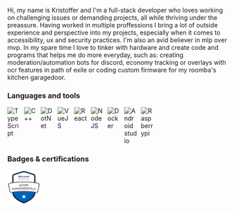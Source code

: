 Hi, my name is Kristoffer and I'm a full-stack developer who loves working on challenging issues or demanding projects, all while thriving under the preassure. Having worked in multiple proffessions I bring a lot of outside experience and perspective into my projects, especially when it comes to accessibility, ux and security practices. I'm also an avid believer in mlp over mvp.
In my spare time I love to tinker with hardware and create code and programs that helps me do more everyday, such as: creating moderation/automation bots for discord, economy tracking or overlays with ocr features in path of exile or coding custom firmware for my roomba's kitchen garagedoor.

### Languages and tools
<div style="display:flex; gap: 0.5rem">
  <img alt="TypeScript" width="30px" src="https://cdn.jsdelivr.net/gh/devicons/devicon/icons/typescript/typescript-plain.svg" />
  <img alt="C++" width="30px" src="https://cdn.jsdelivr.net/gh/devicons/devicon/icons/cplusplus/cplusplus-plain.svg" />
  <img alt="DotNet" width="30px" src="https://cdn.jsdelivr.net/gh/devicons/devicon@latest/icons/dotnetcore/dotnetcore-original.svg" />
  <img alt="VueJS" width="30px" src="https://cdn.jsdelivr.net/gh/devicons/devicon/icons/vuejs/vuejs-original.svg" />
  <img alt="React" width="30px" src="https://cdn.jsdelivr.net/gh/devicons/devicon/icons/react/react-original.svg" />
  <img alt="NodeJS" width="30px" src="https://cdn.jsdelivr.net/gh/devicons/devicon/icons/nodejs/nodejs-original.svg" />
  <img alt="Docker" width="30px" src="https://cdn.jsdelivr.net/gh/devicons/devicon@latest/icons/docker/docker-plain.svg" />
  <img alt="Android studio" width="30px" src="https://cdn.jsdelivr.net/gh/devicons/devicon@latest/icons/androidstudio/androidstudio-original.svg" />
  <img alt="Raspberrypi" width="30px" src="https://cdn.jsdelivr.net/gh/devicons/devicon@latest/icons/raspberrypi/raspberrypi-original.svg" />
</div>

### Badges & certifications
[<img src="badges/AzureFundamentals.png" width="75" height="75" alt="Azure fundamentals">](https://www.credly.com/users/kunkristoffer)